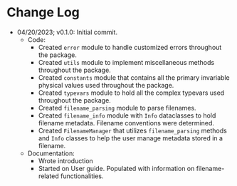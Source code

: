 # Change Log

- 04/20/2023; v0.1.0: Initial commit.
  - Code:
    - Created `error` module to handle customized errors throughout the package.
    - Created `utils` module to implement miscellaneous methods throughout the package.
    - Created `constants` module that contains all the primary invariable physical values used throughout the package.
    - Created `typevars` module to hold all the complex typevars used throughout the package.
    - Created `filename_parsing` module to parse filenames.
    - Created `filename_info` module with `Info` dataclasses to hold filename metadata. Filename conventions were 
      determined. 
    - Created `FilenameManager` that utilizes `filename_parsing` methods and `Info` classes to help the user manage 
      metadata stored in a filename. 
  - Documentation:
    - Wrote introduction
    - Started on User guide. Populated with information on filename-related functionalities.
